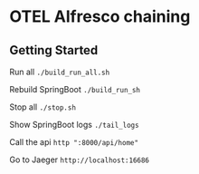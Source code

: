 # OTEL Alfresco chaining

## Getting Started

Run all `./build_run_all.sh`  

Rebuild SpringBoot `./build_run_sh`  

Stop all `./stop.sh`  

Show SpringBoot logs `./tail_logs`  

Call the api `http ":8000/api/home"` 

Go to Jaeger `http://localhost:16686`  